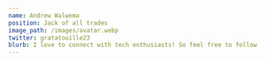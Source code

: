 ```yaml
---
name: Andrew Walwema
position: Jack of all trades
image_path: /images/avatar.webp
twitter: gratatouille23
blurb: I love to connect with tech enthusiasts! So feel free to follow and chat with me on X/Twitter @gratatouille23
---
```

